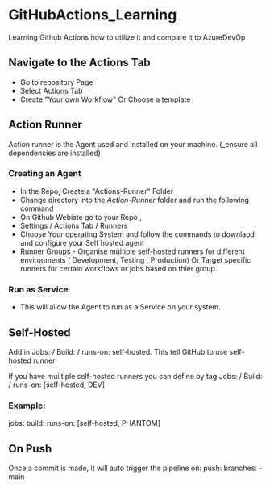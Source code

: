 # GitHubActions_Learning
Learning Github Actions how to utilize it and compare it to AzureDevOp

## Navigate to the Actions Tab
- Go to repository Page
- Select Actions Tab
- Create "Your own Workflow" Or Choose a template

## Action Runner
Action runner is the Agent used and installed on your machine. (_ensure all dependencies are installed)

### Creating an Agent
- In the Repo, Create a "Actions-Runner" Folder
- Change directory into the *Action-Runner* folder and run the following command
- On Github Webiste go to your Repo ,
- Settings / Actions Tab / Runners
- Choose Your operating System and follow the commands to downlaod and configure your Self hosted agent
- Runner Groups -  Organise multiple self-hosted runners for different environments ( Development, Testing , Production)  Or Target specific runners for certain workflows or jobs based on thier group. 

### Run as Service
- This will allow the Agent to run as a Service on your system.


## Self-Hosted
Add in Jobs: / Build: / runs-on: self-hosted. This tell GitHub to use self-hosted runner 

If you have muiltiple self-hosted runners you can define by tag
Jobs: / Build: / runs-on: [self-hosted, DEV]
### Example:
jobs:
  build:
    runs-on: [self-hosted, PHANTOM]  


## On Push
Once a commit is made, it will auto trigger the pipeline
on:
  push:
    branches:
      - main

